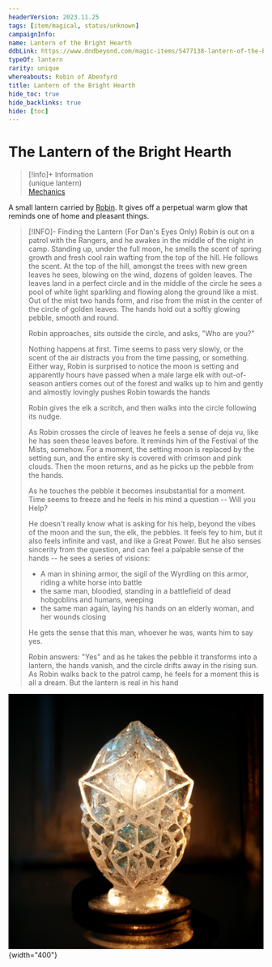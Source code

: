 ```yaml
---
headerVersion: 2023.11.25
tags: [item/magical, status/unknown]
campaignInfo:
name: Lantern of the Bright Hearth
ddbLink: https://www.dndbeyond.com/magic-items/5477138-lantern-of-the-bright-hearth
typeOf: lantern
rarity: unique
whereabouts: Robin of Abenfyrd
title: Lantern of the Bright Hearth
hide_toc: true
hide_backlinks: true
hide: [toc]
---
```

# The Lantern of the Bright Hearth
>[!info]+ Information  
> (unique lantern)  
> [Mechanics](https://www.dndbeyond.com/magic-items/5477138-lantern-of-the-bright-hearth)  
>   
>> 

A small lantern carried by [Robin](<../../../people/pcs/cleenseau/robin-of-abenfyrd.md>). It gives off a perpetual warm glow that reminds one of home and pleasant things. 

> [!INFO]- Finding the Lantern (For Dan's Eyes Only)
> Robin is out on a patrol with the Rangers, and he awakes in the middle of the night in camp. Standing up, under the full moon, he smells the scent of spring growth and fresh cool rain wafting from the top of the hill. He follows the scent. At the top of the hill, amongst the trees with new green leaves he sees, blowing on the wind, dozens of golden leaves. The leaves land in a perfect circle and in the middle of the circle he sees a pool of white light sparkling and flowing along the ground like a mist. Out of the mist two hands form, and rise from the mist in the center of the circle of golden leaves. The hands hold out a softly glowing pebble, smooth and round. 
> 
> Robin approaches, sits outside the circle, and asks, "Who are you?"
> 
> Nothing happens at first. Time seems to pass very slowly, or the scent of the air distracts you from the time passing, or something. Either way, Robin is surprised to notice the moon is setting and apparently hours have passed when a male large elk with out-of-season antlers comes out of the forest and walks up to him and gently and almostly lovingly pushes Robin towards the hands
> 
> Robin gives the elk a scritch, and then walks into the circle following its nudge.
> 
> As Robin crosses the circle of leaves he feels a sense of deja vu, like he has seen these leaves before. It reminds him of the Festival of the Mists, somehow. For a moment, the setting moon is replaced by the setting sun, and the entire sky is covered with crimson and pink clouds. Then the moon returns, and as he picks up the pebble from the hands.
> 
>  As he touches the pebble it becomes insubstantial for a moment. Time seems to freeze and he feels in his mind a question -- Will you Help? 
>  
>  He doesn't really know what is asking for his help, beyond the vibes of the moon and the sun, the elk, the pebbles. It feels fey to him, but it also feels infinite and vast, and like a Great Power. But he also senses sincerity from the question, and can feel a palpable sense of the hands -- he sees a series of visions:
>  
> * A man in shining armor, the sigil of the Wyrdling on this armor, riding a white horse into battle
> * the same man, bloodied, standing in a battlefield of dead hobgoblins and humans, weeping 
> * the same man again, laying his hands on an elderly woman, and her wounds closing
>
>He gets the sense that this man, whoever he was, wants him to say yes.
>
>Robin answers: "Yes" and as he takes the pebble it transforms into a lantern, the hands vanish, and the circle drifts away in the rising sun. As Robin walks back to the patrol camp, he feels for a moment this is all a dream. But the lantern is real in his hand

![Lantern Of The Bright Hearth](../../../assets/lantern-of-the-bright-hearth.png){width="400"}